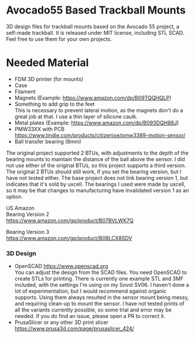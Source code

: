 # Avocado55 Based Trackball Mounts

3D design files for trackball mounts based on the Avocado 55 project, a self-made trackball. It is released under MIT license, including STL SCAD. Feel free to use them for your own projects.

# Needed Material
- FDM 3D printer (for mounts)
- Case
- Filament
- Magnets (Example: https://www.amazon.com/dp/B09TQQHQLP)
- Something to add grip to the feet<br />
This is necessary to prevent lateral motion, as the magnets don't do a great job at that. I use a thin layer of silicone caulk.
- Metal plates (Example: https://www.amazon.com/dp/B093DQH88J)
- PMW33XX with PCB https://www.tindie.com/products/citizenjoe/pmw3389-motion-sensor/
- Ball transfer bearing (8mm)<br />

The original project supported 2 BTUs, with adjustments to the depth of the bearing mounts to maintain the distance of the ball above the sensor. I did not use either of the original BTUs, so this project supports a third version. The original 2 BTUs should still work, if you set the bearing version, but I have not tested either. The base project does not link bearing version 1, but indicates that it's sold by uxcell. The bearings I used were made by uxcell, so it may be that changes to manufacturing have invalidated version 1 as an option.

US Amazon<br />
Bearing Version 2<br />
https://www.amazon.com/gp/product/B07BVLWK7Q<br />

Bearing Version 3<br />
https://www.amazon.com/gp/product/B08LCX8SDV<br />

### 3D Design
- OpenSCAD 
https://www.openscad.org<br />
You can adjust the design from the SCAD files. You need OpenSCAD to create STLs for printing. There is currently one example STL and 3MF included, with the settings I'm using on my Sovol SV06. I haven't done a lot of experimentation, but I would recommend against organic supports. Using them always resulted in the sensor mount being messy, and requiring clean-up to mount the sensor. I have not tested prints of all the variants currently possible, so some trial and error may be needed. If you do find an issue, please open a PR to correct it.
- PrusaSlicer or any other 3D print slicer
https://www.prusa3d.com/page/prusaslicer_424/
